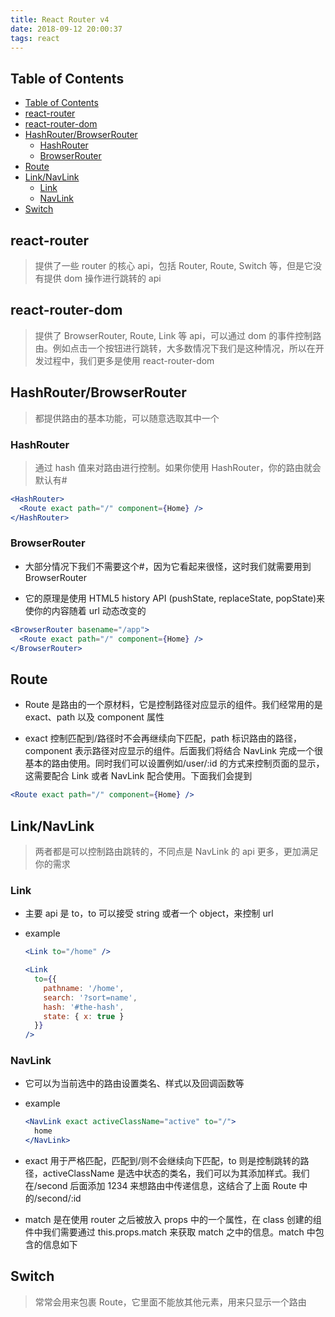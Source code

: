 ```yaml
---
title: React Router v4
date: 2018-09-12 20:00:37
tags: react
---
```


## Table of Contents

- [Table of Contents](#table-of-contents)
- [react-router](#react-router)
- [react-router-dom](#react-router-dom)
- [HashRouter/BrowserRouter](#hashrouterbrowserrouter)
  - [HashRouter](#hashrouter)
  - [BrowserRouter](#browserrouter)
- [Route](#route)
- [Link/NavLink](#linknavlink)
  - [Link](#link)
  - [NavLink](#navlink)
- [Switch](#switch)

## react-router

> 提供了一些 router 的核心 api，包括 Router, Route, Switch 等，但是它没有提供 dom 操作进行跳转的 api

## react-router-dom

> 提供了 BrowserRouter, Route, Link 等 api，可以通过 dom 的事件控制路由。例如点击一个按钮进行跳转，大多数情况下我们是这种情况，所以在开发过程中，我们更多是使用 react-router-dom

## HashRouter/BrowserRouter

> 都提供路由的基本功能，可以随意选取其中一个

### HashRouter

> 通过 hash 值来对路由进行控制。如果你使用 HashRouter，你的路由就会默认有#

```jsx
<HashRouter>
  <Route exact path="/" component={Home} />
</HashRouter>
```

### BrowserRouter

- 大部分情况下我们不需要这个#，因为它看起来很怪，这时我们就需要用到 BrowserRouter

- 它的原理是使用 HTML5 history API (pushState, replaceState, popState)来使你的内容随着 url 动态改变的

```jsx
<BrowserRouter basename="/app">
  <Route exact path="/" component={Home} />
</BrowserRouter>
```

## Route

- Route 是路由的一个原材料，它是控制路径对应显示的组件。我们经常用的是 exact、path 以及 component 属性

- exact 控制匹配到/路径时不会再继续向下匹配，path 标识路由的路径，component 表示路径对应显示的组件。后面我们将结合 NavLink 完成一个很基本的路由使用。同时我们可以设置例如/user/:id 的方式来控制页面的显示，这需要配合 Link 或者 NavLink 配合使用。下面我们会提到

```jsx
<Route exact path="/" component={Home} />
```

## Link/NavLink

> 两者都是可以控制路由跳转的，不同点是 NavLink 的 api 更多，更加满足你的需求

### Link

- 主要 api 是 to，to 可以接受 string 或者一个 object，来控制 url

- example

  ```jsx
  <Link to="/home" />
  ```

  ```jsx
  <Link
    to={{
      pathname: '/home',
      search: '?sort=name',
      hash: '#the-hash',
      state: { x: true }
    }}
  />
  ```

### NavLink

- 它可以为当前选中的路由设置类名、样式以及回调函数等

- example

  ```jsx
  <NavLink exact activeClassName="active" to="/">
    home
  </NavLink>
  ```

- exact 用于严格匹配，匹配到/则不会继续向下匹配，to 则是控制跳转的路径，activeClassName 是选中状态的类名，我们可以为其添加样式。我们在/second 后面添加 1234 来想路由中传递信息，这结合了上面 Route 中的/second/:id

- match 是在使用 router 之后被放入 props 中的一个属性，在 class 创建的组件中我们需要通过 this.props.match 来获取 match 之中的信息。match 中包含的信息如下

## Switch

> 常常会用来包裹 Route，它里面不能放其他元素，用来只显示一个路由
